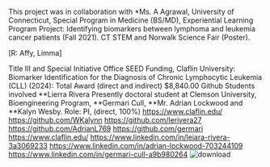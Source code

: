This project was in collaboration with *Ms. A Agrawal, University of Connecticut, Special Program in Medicine (BS/MD), Experiential Learning Program Project: Identifying biomarkers between lymphoma and leukemia cancer patients (Fall 2021). CT STEM and Norwalk Science Fair (Poster).

[R: Affy, Limma]

Title III and Special Initiative Office SEED Funding, Claflin University: Biomarker Identification for the Diagnosis of Chronic Lymphocytic Leukemia (CLL) (2024): Total Award (direct and indirect) $8,840.00 Github Students involved **Lierra Rivera Presently doctoral student at Clemson University, Bioengineering Program, **Germari Cull, **Mr. Adrian Lockwood and **Kalyn Wesby. Role: PI, (direct, 100%) 
https://www.claflin.edu/ https://github.com/WKalynn
https://github.com/lerivera27
https://github.com/AdrianL769
https://github.com/germari
https://www.claflin.edu/
https://www.linkedin.com/in/leiara-rivera-3a3069233
https://www.linkedin.com/in/adrian-lockwood-703244109
https://www.linkedin.com/in/germari-cull-a9b980264
![download](https://github.com/spawar2/Blood-Cancer-Analysis/assets/25118302/636830b6-62f2-4c25-9c11-44c52a008b55)
